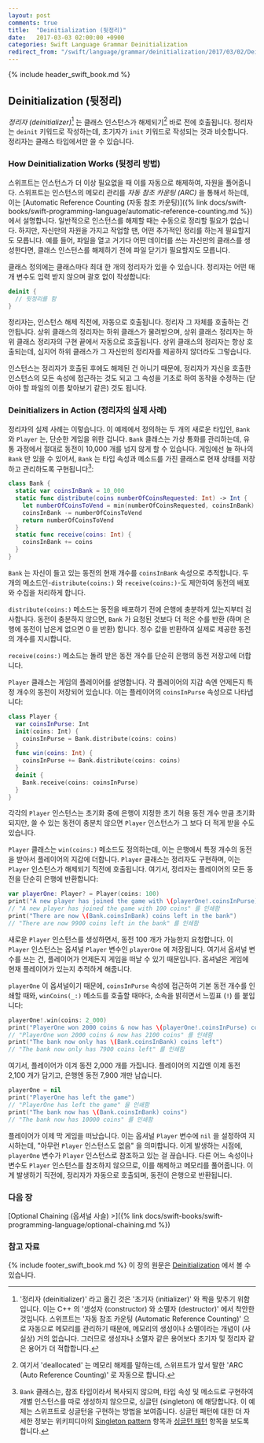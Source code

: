 ```yaml
---
layout: post
comments: true
title:  "Deinitialization (뒷정리)"
date:   2017-03-03 02:00:00 +0900
categories: Swift Language Grammar Deinitialization
redirect_from: "/swift/language/grammar/deinitialization/2017/03/02/Deinitialization.html"
---
```


{% include header_swift_book.md %}

## Deinitialization (뒷정리)

_정리자 (deinitializer)_[^deinitializer] 는 클래스 인스턴스가 해제되기[^deallocated] 바로 전에 호출됩니다. 정리자는 `deinit` 키워드로 작성하는데, 초기자가 `init` 키워드로 작성되는 것과 비슷합니다. 정리자는 클래스 타입에서만 쓸 수 있습니다.

### How Deinitialization Works (뒷정리 방법)

스위프트는 인스턴스가 더 이상 필요없을 때 이를 자동으로 해제하여, 자원을 풀어줍니다. 스위프트는 인스턴스의 메모리 관리를 _자동 참조 카운팅 (ARC)_ 을 통해서 하는데, 이는 [Automatic Reference Counting (자동 참조 카운팅)]({% link docs/swift-books/swift-programming-language/automatic-reference-counting.md %}) 에서 설명합니다. 일반적으로 인스턴스를 해제할 때는 수동으로 정리할 필요가 없습니다. 하지만, 자신만의 자원을 가지고 작업할 땐, 어떤 추가적인 정리를 하는게 필요할지도 모릅니다. 예를 들어, 파일을 열고 거기다 어떤 데이터를 쓰는 자신만의 클래스를 생성한다면, 클래스 인스턴스를 해제하기 전에 파일 닫기가 필요할지도 모릅니다.

클래스 정의에는 클래스마다 최대 한 개의 정리자가 있을 수 있습니다. 정리자는 어떤 매개 변수도 입력 받지 않으며 괄호 없이 작성합니다:

```swift
deinit {
  // 뒷정리를 함
}
```

정리자는, 인스턴스 해제 직전에, 자동으로 호출됩니다. 정리자 그 자체를 호출하는 건 안됩니다. 상위 클래스의 정리자는 하위 클래스가 물려받으며, 상위 클래스 정리자는 하위 클래스 정리자의 구현 끝에서 자동으로 호출됩니다. 상위 클래스의 정리자는 항상 호출되는데, 심지어 하위 클래스가 그 자신만의 정리자를 제공하지 않더라도 그렇습니다.

인스턴스는 정리자가 호출된 후에도 해제된 건 아니기 때문에, 정리자가 자신을 호출한 인스턴스의 모든 속성에 접근하는 것도 되고 그 속성을 기초로 하여 동작을 수정하는 (닫아야 할 파일의 이름 찾아보기 같은) 것도 됩니다.

### Deinitializers in Action (정리자의 실제 사례)

정리자의 실제 사례는 이렇습니다. 이 예제에서 정의하는 두 개의 새로운 타입인, `Bank` 와 `Player` 는, 단순한 게임을 위한 겁니다. `Bank` 클래스는 가상 통화를 관리하는데, 유통 과정에서 절대로 동전이 10,000 개를 넘지 않게 할 수 있습니다. 게임에선 늘 하나의 `Bank` 만 있을 수 있어서, `Bank` 는 타입 속성과 메소드를 가진 클래스로 현재 상태를 저장하고 관리하도록 구현됩니다[^singleton]:

```swift
class Bank {
  static var coinsInBank = 10_000
  static func distribute(coins numberOfCoinsRequested: Int) -> Int {
    let numberOfCoinsToVend = min(numberOfCoinsRequested, coinsInBank)
    coinsInBank -= numberOfCoinsToVend
    return numberOfCoinsToVend
  }
  static func receive(coins: Int) {
    coinsInBank += coins
  }
}
```

`Bank` 는 자신이 들고 있는 동전의 현재 개수를 `coinsInBank` 속성으로 추적합니다. 두 개의 메소드인-`distribute(coins:)` 와 `receive(coins:)`-도 제안하여 동전의 배포와 수집을 처리하게 합니다.

`distribute(coins:)` 메소드는 동전을 배포하기 전에 은행에 충분하게 있는지부터 검사합니다. 동전이 충분하지 않으면, `Bank` 가 요청된 것보다 더 적은 수를 반환 (하며 은행에 동전이 남은게 없으면 0 을 반환) 합니다. 정수 값을 반환하여 실제로 제공한 동전의 개수를 지시합니다.

`receive(coins:)` 메소드는 돌려 받은 동전 개수를 단순히 은행의 동전 저장고에 더합니다.

`Player` 클래스는 게임의 플레이어를 설명합니다. 각 플레이어의 지갑 속엔 언제든지 특정 개수의 동전이 저장되어 있습니다. 이는 플레이어의 `coinsInPurse` 속성으로 나타냅니다:

```swift
class Player {
  var coinsInPurse: Int
  init(coins: Int) {
    coinsInPurse = Bank.distribute(coins: coins)
  }
  func win(coins: Int) {
    coinsInPurse += Bank.distribute(coins: coins)
  }
  deinit {
    Bank.receive(coins: coinsInPurse)
  }
}
```

각각의 `Player` 인스턴스는 초기화 중에 은행이 지정한 초기 허용 동전 개수 만큼 초기화되지만, 쓸 수 있는 동전이 충분치 않으면 `Player` 인스턴스가 그 보다 더 적게 받을 수도 있습니다.

`Player` 클래스는 `win(coins:)` 메소드도 정의하는데, 이는 은행에서 특정 개수의 동전을 받아서 플레이어의 지갑에 더합니다. `Player` 클래스는 정리자도 구현하며, 이는 `Player` 인스턴스가 해제되기 직전에 호출됩니다. 여기서, 정리자는 플레이어의 모든 동전을 단순히 은행에 반환합니다:

```swift
var playerOne: Player? = Player(coins: 100)
print("A new player has joined the game with \(playerOne!.coinsInPurse) coins")
// "A new player has joined the game with 100 coins" 를 인쇄함
print("There are now \(Bank.coinsInBank) coins left in the bank")
// "There are now 9900 coins left in the bank" 를 인쇄함
```

새로운 `Player` 인스턴스를 생성하면서, 동전 100 개가 가능한지 요청합니다. 이 `Player` 인스턴스는 옵셔널 `Player` 변수인 `playerOne` 에 저장됩니다. 여기서 옵셔널 변수를 쓰는 건, 플레이어가 언제든지 게임을 떠날 수 있기 때문입니다. 옵셔널은 게임에 현재 플레이어가 있는지 추적하게 해줍니다.

`playerOne` 이 옵셔널이기 때문에, `coinsInPurse` 속성에 접근하여 기본 동전 개수를 인쇄할 때와, `winCoins(_:)` 메소드를 호출할 때마다, 소속을 밝히면서 느낌표 (`!`) 를 붙입니다:

```swift
playerOne!.win(coins: 2_000)
print("PlayerOne won 2000 coins & now has \(playerOne!.coinsInPurse) coins")
// "PlayerOne won 2000 coins & now has 2100 coins" 를 인쇄함
print("The bank now only has \(Bank.coinsInBank) coins left")
// "The bank now only has 7900 coins left" 를 인쇄함
```

여기서, 플레이어가 이겨 동전 2,000 개를 가집니다. 플레이어의 지갑엔 이제 동전 2,100 개가 담기고, 은행엔 동전 7,900 개만 남습니다.

```swift
playerOne = nil
print("PlayerOne has left the game")
// "PlayerOne has left the game" 을 인쇄함
print("The bank now has \(Bank.coinsInBank) coins")
// "The bank now has 10000 coins" 를 인쇄함
```

플레이어가 이제 막 게임을 떠났습니다. 이는 옵셔널 `Player` 변수에 `nil` 을 설정하여 지시하는데, "아무런 `Player` 인스턴스도 없음" 을 의미합니다. 이게 발생하는 시점에, `playerOne` 변수가 `Player` 인스턴스로 참조하고 있는 걸 끊습니다. 다른 어느 속성이나 변수도 `Player` 인스턴스를 참조하지 않으므로, 이를 해제하고 메모리를 풀어줍니다. 이게 발생하기 직전에, 정리자가 자동으로 호출되며, 동전이 은행으로 반환됩니다.

### 다음 장

[Optional Chaining (옵셔널 사슬) >]({% link docs/swift-books/swift-programming-language/optional-chaining.md %})

### 참고 자료

{% include footer_swift_book.md %} 이 장의 원문은 [Deinitialization](https://docs.swift.org/swift-book/LanguageGuide/Deinitialization.html) 에서 볼 수 있습니다.

[^deinitializer]: '정리자 (deinitializer)' 라고 옮긴 것은 '초기자 (initializer)' 와 짝을 맞추기 위함입니다. 이는 C++ 의 '생성자 (constructor) 와 소멸자 (destructor)' 에서 착안한 것입니다. 스위프트는 '자동 참조 카운팅 (Automatic Reference Counting)' 으로 자동으로 메모리를 관리하기 때문에, 메모리의 생성이나 소멸이라는 개념이 (사실상) 거의 없습니다. 그러므로 생성자나 소멸자 같은 용어보다 초기자 및 정리자 같은 용어가 더 적합합니다.

[^deallocated]: 여기서 'deallocated' 는 메모리 해제를 말하는데, 스위프트가 앞서 말한 'ARC (Auto Reference Counting)' 로 자동으로 합니다.

[^singleton]: `Bank` 클래스는, 참조 타입이라서 복사되지 않으며, 타입 속성 및 메소드로 구현하여 개별 인스턴스를 따로 생성하지 않으므로, 싱글턴 (singleton) 에 해당합니다. 이 예제는 스위프트로 싱글턴을 구현하는 방법을 보여줍니다. 싱글턴 패턴에 대한 더 자세한 정보는 위키피디아의 [Singleton pattern](https://en.wikipedia.org/wiki/Singleton_pattern) 항목과 [싱글턴 패턴](https://ko.wikipedia.org/wiki/싱글턴_패턴) 항목을 보도록 합니다.
